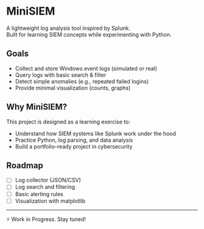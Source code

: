 # MiniSIEM

A lightweight log analysis tool inspired by Splunk.  
Built for learning SIEM concepts while experimenting with Python.

## Goals
- Collect and store Windows event logs (simulated or real)
- Query logs with basic search & filter
- Detect simple anomalies (e.g., repeated failed logins)
- Provide minimal visualization (counts, graphs)

## Why MiniSIEM?
This project is designed as a learning exercise to:
- Understand how SIEM systems like Splunk work under the hood
- Practice Python, log parsing, and data analysis
- Build a portfolio-ready project in cybersecurity

## Roadmap
- [ ] Log collector (JSON/CSV)
- [ ] Log search and filtering
- [ ] Basic alerting rules
- [ ] Visualization with matplotlib

---

:zap: Work in Progress. Stay tuned!
